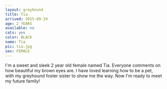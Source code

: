 ```yaml
---
layout: greyhound
title: Tia
arrived: 2015-09-29
age: 2 YEARS
available: no
cats: yes
color: BLACK
name: Tia
pic: tia.jpg
sex: FEMALE
---
```


I'm a sweet and sleek 2 year old female named Tia. Everyone comments on how beautiful my brown eyes are. I have loved learning how to be a pet, with my greyhound foster sister to show me the way. Now I'm ready to meet my future family! 
